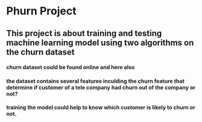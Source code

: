 # Phurn Project
## This project is about training and testing machine learning model using two algorithms on the churn dataset
#### churn dataset could be found online and here also
#### the dataset contains several features inculding the churn feature that determine if customer of a tele company had churn out of the company or not? 
#### training the model could help to know which customer is likely to churn or not.
